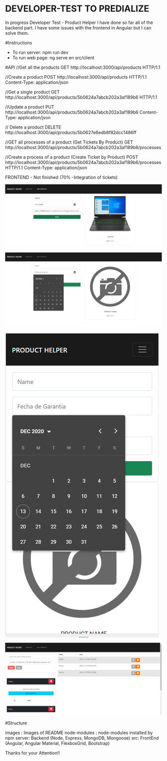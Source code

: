 # DEVELOPER-TEST TO PREDIALIZE
In progress
Developer Test - Product Helper
I have done so far all of the backend part. I have some issues with the frontend in Angular but I can solve them.

#Instructions
- To run server: npm run dev
- To run web page: ng serve en src/client

#API
//Get all the products
GET http://localhost:3000/api/products HTTP/1.1

//Create a product
POST http://localhost:3000/api/products HTTP/1.1 Content-Type: application/json

//Get a single product
GET http://localhost:3000/api/products/5b0624a7abcb202a3af189b6 HTTP/1.1

//Update a product
PUT http://localhost:3000/api/products/5b0624a7abcb202a3af189b6 Content-Type: application/json

// Delete a product
DELETE http://localhost:3000/api/products/5b0627e6edb8f82dcc1486ff

//GET all processes of a product (Get Tickets By Product)
GET http://localhost:3000/api/products/5b0624a7abcb202a3af189b6/processes

//Create a process of a product (Create Ticket by Product)
POST http://localhost:3000/api/products/5b0624a7abcb202a3af189b6/processes HTTP/1.1 Content-Type: application/json

FRONTEND - Not finished (70% -Integration of tickets)

![Ventana de producto](images/product-front.png)

![Datepicker Front-End](images/datepicker-front.png)

![Responsive Datepicker Front-End](images/responsive-design.png)

![Progreso Front-End](images/front-progreso.png)

#Structure

images : Images of README
node-modules : node-modules installed by npm
server: Backend (Node, Express, MongoDB, Mongoose)
src: FrontEnd (Angular, Angular Material, FlexboxGrid, Bootstrap)

Thanks for your Attention!!

